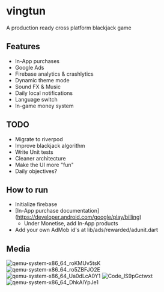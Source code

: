# vingtun

A production ready cross platform blackjack game 

## Features
- In-App purchases
- Google Ads
- Firebase analytics & crashlytics
- Dynamic theme mode
- Sound FX & Music
- Daily local notifications
- Language switch
- In-game money system

## TODO
- Migrate to riverpod
- Improve blackjack algorithm
- Write Unit tests
- Cleaner architecture
- Make the UI more "fun"
- Daily objectives?


## How to run
- Initialize firebase
- [In-App purchase documentation] (https://developer.android.com/google/play/billing)
  - Under Monetise, add In-App products
- Add your own AdMob id's at lib/ads/rewarded/adunit.dart


## Media


![qemu-system-x86_64_roKMUv5tsK](https://user-images.githubusercontent.com/47219299/190247921-a1bf2376-9b22-4786-b03d-e88c97cae174.png)
![qemu-system-x86_64_ro5ZBFJO2E](https://user-images.githubusercontent.com/47219299/190248057-9d5cd6af-ac60-4956-9a66-3b12d4900bf1.png)
![qemu-system-x86_64_Ua0dLcA0Y1](https://user-images.githubusercontent.com/47219299/190248170-a7eddb7a-7656-45ee-824f-781772dce025.png)
![Code_lS9pGctwxt](https://user-images.githubusercontent.com/47219299/190248197-db5be8d9-cac8-436d-b396-8300636d30d3.png)
![qemu-system-x86_64_DhkAlYpJe1](https://user-images.githubusercontent.com/47219299/190248215-d745acbf-dca0-40dc-bba6-b8428d863792.png)
